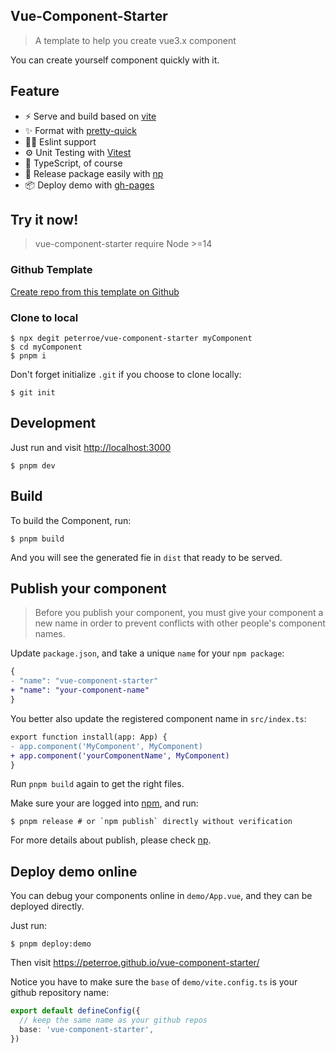 ## Vue-Component-Starter

> A template to help you create vue3.x component

You can create yourself component quickly with it.

## Feature

- ⚡️ Serve and build based on [vite](https://github.com/vitejs/vite)
- ✨ Format with [pretty-quick](https://github.com/azz/pretty-quick)
- 🤙🏻 Eslint support
- ⚙️ Unit Testing with [Vitest](https://github.com/vitest-dev/vitest)
- 🦾 TypeScript, of course
- 🎈 Release package easily with [np](https://github.com/sindresorhus/np)
- 📦 Deploy demo with [gh-pages](https://github.com/tschaub/gh-pages)

## Try it now!

> vue-component-starter require Node >=14

### Github Template

[Create repo from this template on Github](https://github.com/peterroe/vue-component-starter/generate)

### Clone to local

```shell
$ npx degit peterroe/vue-component-starter myComponent
$ cd myComponent
$ pnpm i
```

Don't forget initialize `.git` if you choose to clone locally:

```shell
$ git init
```

## Development

Just run and visit <http://localhost:3000>

```shell
$ pnpm dev
```

## Build

To build the Component, run:

```shell
$ pnpm build
```

And you will see the generated fie in `dist` that ready to be served.

## Publish your component

> Before you publish your component, you must give your component a new name in order to prevent conflicts with other people's component names.

Update `package.json`, and take a unique `name` for your `npm package`:

```diff
{
- "name": "vue-component-starter"
+ "name": "your-component-name"
}
```

You better also update the registered component name in `src/index.ts`:

```diff
export function install(app: App) {
- app.component('MyComponent', MyComponent)
+ app.component('yourComponentName', MyComponent)
}
```

Run `pnpm build` again to get the right files.

Make sure your are logged into [npm](https://www.npmjs.com/), and run:

```shell
$ pnpm release # or `npm publish` directly without verification
```

For more details about publish, please check [np](https://github.com/sindresorhus/np).

## Deploy demo online

You can debug your components online in `demo/App.vue`, and they can be deployed directly.

Just run:

```shell
$ pnpm deploy:demo
```

Then visit <https://peterroe.github.io/vue-component-starter/>

Notice you have to make sure the `base` of `demo/vite.config.ts` is your github repository name:

```ts
export default defineConfig({
  // keep the same name as your github repos
  base: 'vue-component-starter',
})
```
